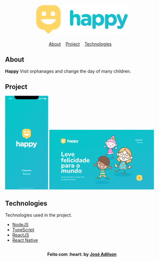 <h1 align="center">
  <img alt="Logo" title="logo" width="300px" src=".github/happy.png">
</h1>

<p align="center">
  <a href="#about">About</a>&nbsp;&nbsp;&nbsp;
  <a href="#project">Project</a>&nbsp;&nbsp;&nbsp;
  <a href="#Technologies">Technologies</a>&nbsp;&nbsp;&nbsp;
</P>

##  About
**Happy** Visit orphanages and change the day of many children.

##  Project
<p vertical-align="center">
  <img alt="Mobile" title="mobile" width="28%" src=".github/mobile.png">
  <img alt="Web" title="web" width="68%" src=".github/web.png">
</p>

##  Technologies
Technologies used in the project.

- [NodeJS](https://nodejs.org/)
- [TypeScript](https://www.typescriptlang.org/)
- [ReactJS](https://reactjs.org/)
- [React Native](https://reactnative.dev/)

## 

<h4 align="center">
    Feito com :heart: by <a href="https://www.linkedin.com/in/joseadilson/" target="_blank">José Adilson</a>
</h4>
